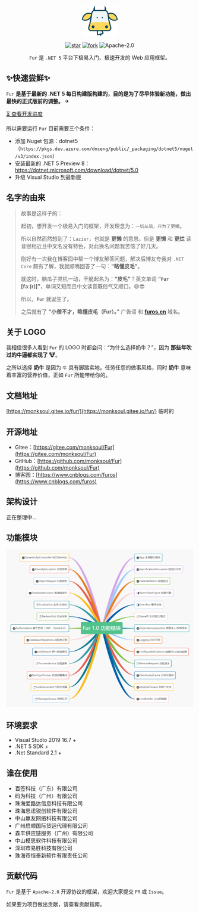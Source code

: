 <p></p>
<p></p>

<p align="center">
<img src="./handbook/static/img/furlogo.png" height="80"/>
</p>

<div align="center">

[![star](https://gitee.com/monksoul/Fur/badge/star.svg?theme=dark)](https://gitee.com/monksoul/Fur/stargazers) [![fork](https://gitee.com/monksoul/Fur/badge/fork.svg?theme=dark)](https://gitee.com/monksoul/Fur/members) ![Apache-2.0](https://img.shields.io/badge/license-Apache%202-blue)

</div>

<div align="center">

`Fur` 是 `.NET 5` 平台下极易入门、极速开发的 Web 应用框架。

</div>

## ✨快速尝鲜✨

`Fur` **是基于最新的 .NET 5 每日构建版构建的，目的是为了尽早体验新功能，做出最快的正式版前的调整。** ✈ 

[⏳ 查看开发进度](https://gitee.com/monksoul/Fur/board)

所以需要运行 `Fur` 目前需要三个条件：

- 添加 Nuget 包源：dotnet5（`https://pkgs.dev.azure.com/dnceng/public/_packaging/dotnet5/nuget/v3/index.json`）
- 安装最新的 .NET 5 Preview 8：https://dotnet.microsoft.com/download/dotnet/5.0
- 升级 Visual Studio 到最新版

## 名字的由来

> 故事是这样子的：
>
> 起初，想开发一个极易入门的框架，开发理念为：`一切从简，只为了更懒`。
>
> 所以自然而然想到了：`Lazier`，也就是 **更懒** 的意思。但是 **更懒** 和 **更烂** 读音很相近且中文名没有特色，对此换名问题我苦恼了好几天。
>
> 刚好有一次我在博客园中帮一个博友解答问题，解决后博友夸我对 `.NET Core` 颇有了解，我就顺嘴回答了一句：**“略懂皮毛”**。
>
> 就这时，脑瓜子灵机一动，干脆起名为：**“皮毛”**？英文单词 **“`Fur` [fɜː(r)]”**，单词又短而且中文读音既俗气又顺口。😄😎
>
> 所以，**`Fur`** 就诞生了。
>
> 之后就有了 **“小僧不才，略懂皮毛（Fur）。”** 广告语 和 **[furos.cn](https://furos.cn)** 域名。

## 关于 LOGO

我相信很多人看到 `Fur` 的 LOGO 时都会问：“为什么选择奶牛？”，因为 **那些年吹过的牛逼都实现了 🐮**。

之所以选择 **奶牛** 是因为 `牛` 具有脚踏实地，任劳任怨的做事风格，同时 **奶牛** 意味着丰富的营养价值，正如 `Fur` 所能带给你的。

## 文档地址

[https://monksoul.gitee.io/fur/](https://monksoul.gitee.io/fur/) 临时的

## 开源地址

- Gitee：[https://gitee.com/monksoul/Fur](https://gitee.com/monksoul/Fur)
- GitHub：[https://github.com/monksoul/Fur](https://github.com/monksoul/Fur)
- 博客园：[https://www.cnblogs.com/furos](https://www.cnblogs.com/furos)

## 架构设计

正在整理中...

## 功能模块

<p align="center">
<img src="./handbook/static/img/furfunctions.png"/>
</p>

## 环境要求

- Visual Studio 2019 16.7 +
- .NET 5 SDK +
- .Net Standard 2.1 +

## 谁在使用

- 百签科技（广东）有限公司
- 码为科技（广州）有限公司
- 珠海爱路达信息科技有限公司
- 珠海思诺锐创软件有限公司
- 中山赢友网络科技有限公司
- 广州启顺国际货运代理有限公司
- 森丰供应链服务（广州）有限公司
- 中山模思软件科技有限公司
- 深圳市易胜科技有限公司
- 珠海市恒泰新软件有限责任公司

## 贡献代码

`Fur` 是基于 `Apache-2.0` 开源协议的框架，欢迎大家提交 `PR` 或 `Issue`。

如果要为项目做出贡献，请查看贡献指南。
